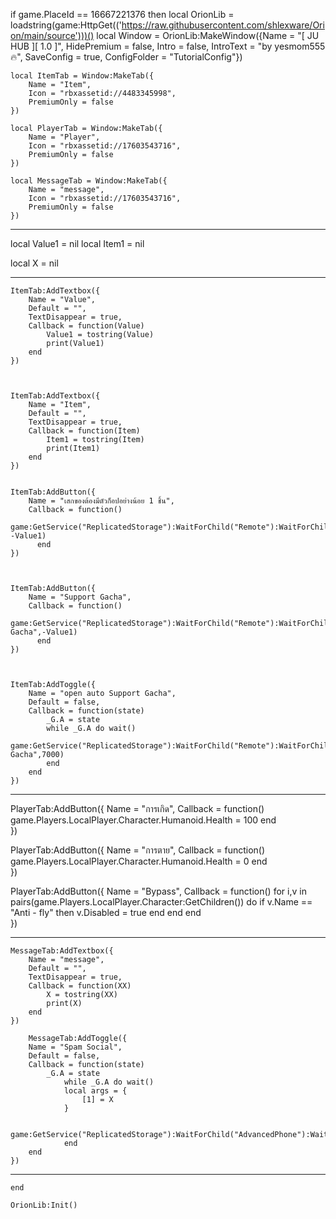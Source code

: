 if game.PlaceId == 16667221376 then
    local OrionLib = loadstring(game:HttpGet(('https://raw.githubusercontent.com/shlexware/Orion/main/source')))()
    local Window = OrionLib:MakeWindow({Name = "[ JU HUB ][ 1.0 ]", HidePremium = false, Intro = false, IntroText = "by yesmom555🔥", SaveConfig = true, ConfigFolder = "TutorialConfig"})
    
    
    local ItemTab = Window:MakeTab({
        Name = "Item",
        Icon = "rbxassetid://4483345998",
        PremiumOnly = false
    })

    local PlayerTab = Window:MakeTab({
        Name = "Player",
        Icon = "rbxassetid://17603543716",
        PremiumOnly = false
    })
  
    local MessageTab = Window:MakeTab({
        Name = "message",
        Icon = "rbxassetid://17603543716",
        PremiumOnly = false
    })

-------------------------------------------------------------------------------------------------------------------------------------------------------------------------------------------

local Value1 = nil
local Item1 = nil

local X = nil

-------------------------------------------------------------------------------------------------------------------------------------------------------------------------------------------


    ItemTab:AddTextbox({
        Name = "Value",
        Default = "",
        TextDisappear = true,
        Callback = function(Value)
            Value1 = tostring(Value)
            print(Value1)
        end	  
    })



    ItemTab:AddTextbox({
        Name = "Item",
        Default = "",
        TextDisappear = true,
        Callback = function(Item)
            Item1 = tostring(Item)
            print(Item1)
        end	  
    })
    
    
    ItemTab:AddButton({
        Name = "เสกของต้องมีตัวก็อปอย่างน้อย 1 ชิ้น",
        Callback = function()
            game:GetService("ReplicatedStorage"):WaitForChild("Remote"):WaitForChild("Gacha"):InvokeServer(Item1, -Value1)
          end    
    })



    ItemTab:AddButton({
        Name = "Support Gacha",
        Callback = function()
            game:GetService("ReplicatedStorage"):WaitForChild("Remote"):WaitForChild("Gacha"):InvokeServer("Support Gacha",-Value1)
          end    
    })
    
    
    
    ItemTab:AddToggle({
        Name = "open auto Support Gacha",
        Default = false,
        Callback = function(state)
            _G.A = state
            while _G.A do wait()
            game:GetService("ReplicatedStorage"):WaitForChild("Remote"):WaitForChild("Gacha"):InvokeServer("Support Gacha",7000)
            end
        end    
    })
    
-------------------------------------------------------------------------------------------------------------------------------------------------------------------------------------------


PlayerTab:AddButton({
    Name = "การเกิด",
    Callback = function()
        game.Players.LocalPlayer.Character.Humanoid.Health = 100
      end    
})

PlayerTab:AddButton({
    Name = "การตาย",
    Callback = function()
        game.Players.LocalPlayer.Character.Humanoid.Health = 0
      end    
})   

PlayerTab:AddButton({
    Name = "Bypass",
    Callback = function()
        for i,v in pairs(game.Players.LocalPlayer.Character:GetChildren()) do
            if v.Name == "Anti - fly" then
                v.Disabled = true
            end
        end
      end    
})   
    
-------------------------------------------------------------------------------------------------------------------------------------------------------------------------------------------
  

    MessageTab:AddTextbox({
        Name = "message",
        Default = "",
        TextDisappear = true,
        Callback = function(XX)
            X = tostring(XX)
            print(X)
        end	  
    })

        MessageTab:AddToggle({
        Name = "Spam Social",
        Default = false,
        Callback = function(state)
            _G.A = state
                while _G.A do wait()
                local args = {
                    [1] = X
                }

                game:GetService("ReplicatedStorage"):WaitForChild("AdvancedPhone"):WaitForChild("PostEvent"):FireServer(unpack(args))
                end
        end    
    })

-------------------------------------------------------------------------------------------------------------------------------------------------------------------------------------------  
    
    end
    
    OrionLib:Init()
